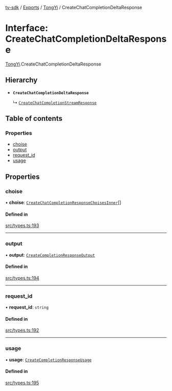 [ty-sdk](../readme.md) / [Exports](../modules.md) / [TongYi](../modules/TongYi.md) / CreateChatCompletionDeltaResponse

# Interface: CreateChatCompletionDeltaResponse

[TongYi](../modules/TongYi.md).CreateChatCompletionDeltaResponse

## Hierarchy

- **`CreateChatCompletionDeltaResponse`**

  ↳ [`CreateChatCompletionStreamResponse`](CreateChatCompletionStreamResponse.md)

## Table of contents

### Properties

- [choise](TongYi.CreateChatCompletionDeltaResponse.md#choise)
- [output](TongYi.CreateChatCompletionDeltaResponse.md#output)
- [request\_id](TongYi.CreateChatCompletionDeltaResponse.md#request_id)
- [usage](TongYi.CreateChatCompletionDeltaResponse.md#usage)

## Properties

### choise

• **choise**: [`CreateChatCompletionResponseChoisesInner`](TongYi.CreateChatCompletionResponseChoisesInner.md)[]

#### Defined in

[src/types.ts:193](https://github.com/isnl/ty-sdk/blob/6759037/src/types.ts#L193)

___

### output

• **output**: [`CreateCompletionResponseOutput`](TongYi.CreateCompletionResponseOutput.md)

#### Defined in

[src/types.ts:194](https://github.com/isnl/ty-sdk/blob/6759037/src/types.ts#L194)

___

### request\_id

• **request\_id**: `string`

#### Defined in

[src/types.ts:192](https://github.com/isnl/ty-sdk/blob/6759037/src/types.ts#L192)

___

### usage

• **usage**: [`CreateCompletionResponseUsage`](TongYi.CreateCompletionResponseUsage.md)

#### Defined in

[src/types.ts:195](https://github.com/isnl/ty-sdk/blob/6759037/src/types.ts#L195)
